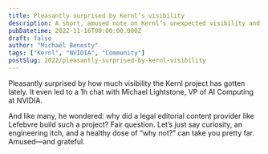 ```yaml
---
title: Pleasantly surprised by Kernl’s visibility
description: A short, amused note on Kernl’s unexpected visibility and a chat with NVIDIA’s Michael Lightstone—yes, from a legal publisher.
pubDatetime: 2022-11-16T00:00:00.000Z
draft: false
author: "Michaël Benesty"
tags: ["Kernl", "NVIDIA", "Community"]
postSlug: 2022/pleasantly-surprised-by-kernl-visibility
---
```


Pleasantly surprised by how much visibility the Kernl project has gotten lately. It even led to a 1h chat with Michael Lightstone, VP of AI Computing at NVIDIA.

<!-- more -->

And like many, he wondered: why did a legal editorial content provider like Lefebvre build such a project? Fair question. Let’s just say curiosity, an engineering itch, and a healthy dose of “why not?” can take you pretty far. Amused—and grateful.

